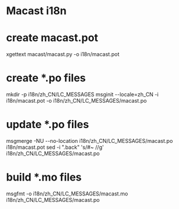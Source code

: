 # Macast i18n

# create macast.pot

xgettext macast/macast.py -o i18n/macast.pot

# create *.po files

mkdir -p i18n/zh_CN/LC_MESSAGES
msginit --locale=zh_CN -i i18n/macast.pot -o i18n/zh_CN/LC_MESSAGES/macast.po

# update *.po files

msgmerge -NU --no-location i18n/zh_CN/LC_MESSAGES/macast.po i18n/macast.pot
sed -i ".back" 's/#~ //g' i18n/zh_CN/LC_MESSAGES/macast.po

# build *.mo files

msgfmt -o i18n/zh_CN/LC_MESSAGES/macast.mo i18n/zh_CN/LC_MESSAGES/macast.po
